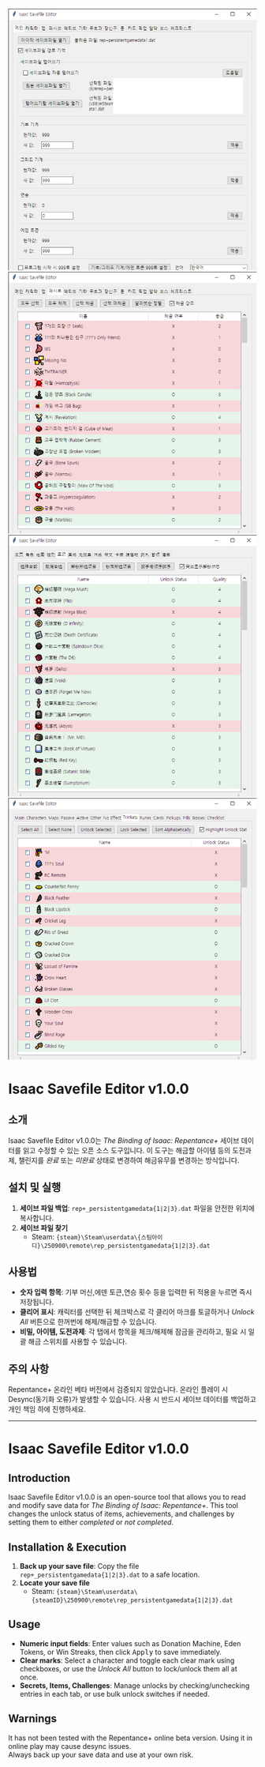 ![](./image/1.png)
![](./image/2.png)
![](./image/3.png)
![](./image/4.png)
# Isaac Savefile Editor v1.0.0

## 소개
Isaac Savefile Editor v1.0.0는 *The Binding of Isaac: Repentance+* 세이브 데이터를 읽고 수정할 수 있는 오픈 소스 도구입니다.
이 도구는 해금할 아이템 등의 도전과제, 챌린지를 *완료* 또는 *미완료* 상태로 변경하여 해금유무를 변경하는 방식입니다.

## 설치 및 실행
1. **세이브 파일 백업**: `rep+_persistentgamedata{1|2|3}.dat` 파일을 안전한 위치에 복사합니다.
2. **세이브 파일 찾기**
   - Steam: `{steam}\Steam\userdata\{스팀아이디}\250900\remote\rep_persistentgamedata{1|2|3}.dat`

## 사용법
- **숫자 입력 항목**: 기부 머신,에덴 토큰,연승 횟수 등을 입력한 뒤 <kbd>적용</kbd>을 누르면 즉시 저장됩니다.
- **클리어 표시**: 캐릭터를 선택한 뒤 체크박스로 각 클리어 마크를 토글하거나 *Unlock All* 버튼으로 한꺼번에 해제/해금할 수 있습니다.
- **비밀, 아이템, 도전과제**: 각 탭에서 항목을 체크/해제해 잠금을 관리하고, 필요 시 일괄 해금 스위치를 사용할 수 있습니다.

## 주의 사항
Repentance+ 온라인 베타 버전에서 검증되지 않았습니다. 온라인 플레이 시 Desync(동기화 오류)가 발생할 수 있습니다.
사용 시 반드시 세이브 데이터를 백업하고 개인 책임 하에 진행하세요.

---

# Isaac Savefile Editor v1.0.0

## Introduction
Isaac Savefile Editor v1.0.0 is an open-source tool that allows you to read and modify save data for *The Binding of Isaac: Repentance+*.
This tool changes the unlock status of items, achievements, and challenges by setting them to either *completed* or *not completed*.

## Installation & Execution
1. **Back up your save file**: Copy the file `rep+_persistentgamedata{1|2|3}.dat` to a safe location.  
2. **Locate your save file**  
   - Steam: `{steam}\Steam\userdata\{steamID}\250900\remote\rep_persistentgamedata{1|2|3}.dat`

## Usage
- **Numeric input fields**: Enter values such as Donation Machine, Eden Tokens, or Win Streaks, then click <kbd>Apply</kbd> to save immediately.  
- **Clear marks**: Select a character and toggle each clear mark using checkboxes, or use the *Unlock All* button to lock/unlock them all at once.  
- **Secrets, Items, Challenges**: Manage unlocks by checking/unchecking entries in each tab, or use bulk unlock switches if needed.  

## Warnings  
It has not been tested with the Repentance+ online beta version. Using it in online play may cause desync issues.  
Always back up your save data and use at your own risk.
